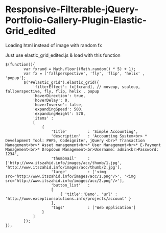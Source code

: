 Responsive-Filterable-jQuery-Portfolio-Gallery-Plugin-Elastic-Grid_edited
=========================================================================

Loading html instead of image with random fx


Just use elastic_grid_edited.js & load with this function


```
$(function(){
        var fxrand = Math.floor((Math.random() * 5) + 1);
        var fx = ['fallperspective', 'fly', 'flip', 'helix' , 'popup'];
        $("#elastic_grid").elastic_grid({
            'filterEffect': fx[fxrand], // moveup, scaleup, fallperspective, fly, flip, helix , popup
            'hoverDirection': true,
            'hoverDelay': 0,
            'hoverInverse': false,
            'expandingSpeed': 500,
            'expandingHeight': 570,
            'items' :
            [
                {
                    'title'         : 'Simple Accounting',
                    'description'   : 'Accounting System<br> * Development Tool: PHP5, Codeigniter, jQuery <br>* Transaction Management<br>* Asset management<br>* User Management<br>* E-Payment Management<br>* Dropdown Management<br>Username: admin<br>Password: 1234',
                    'thumbnail'     : ['http://www.itszahid.info/images/acc/thumb/1.jpg', 'http://www.itszahid.info/images/acc/thumb/2.jpg'],
                    'large'         : ['<img src="http://www.itszahid.info/images/acc/1.png"/>', '<img src="http://www.itszahid.info/images/acc/2.png"/>'],
                    'button_list'   :
                    [
                        { 'title':'Demo', 'url' : 'http://www.exceptionsolutions.info/projects/account' }                        
                    ],
                    'tags'          : ['Web Application']                    
                }
            ]
        });
});

```
